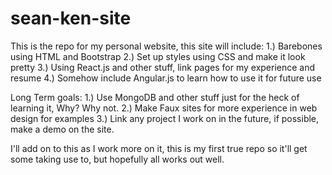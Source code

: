 # sean-ken-site
This is the repo for my personal website, this site will include:
<In Progress> 1.) Barebones using HTML and Bootstrap
<To-Do> 2.) Set up styles using CSS and make it look pretty
<To-Do> 3.) Using React.js and other stuff, link pages for my experience and resume
<To-Do> 4.) Somehow include Angular.js to learn how to use it for future use

Long Term goals:
<To-Do> 1.) Use MongoDB and other stuff just for the heck of learning it, Why? Why not.
<To-Do> 2.) Make Faux sites for more experience in web design for examples
<To-Do> 3.) Link any project I work on in the future, if possible, make a demo on the site.


I'll add on to this as I work more on it, this is my first true repo so it'll get some taking use to, but hopefully all works out well.
